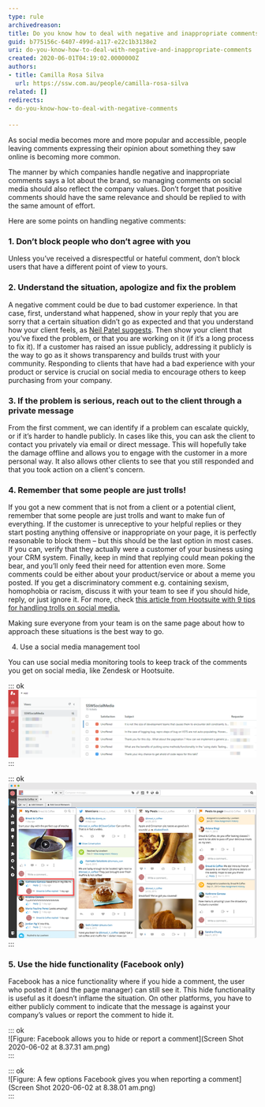 ```yaml
---
type: rule
archivedreason: 
title: Do you know how to deal with negative and inappropriate comments?
guid: b775156c-6407-499d-a117-e22c1b3138e2
uri: do-you-know-how-to-deal-with-negative-and-inappropriate-comments
created: 2020-06-01T04:19:02.0000000Z
authors:
- title: Camilla Rosa Silva
  url: https://ssw.com.au/people/camilla-rosa-silva
related: []
redirects:
- do-you-know-how-to-deal-with-negative-comments

---
```


As social media becomes more and more popular and accessible, people leaving comments expressing their opinion about something they saw online is becoming more common.
 
The manner by which companies handle negative and inappropriate comments says a lot about the brand, so managing comments on social media should also reflect the company values. Don’t forget that positive comments should have the same relevance and should be replied to with the same amount of effort.

<!--endintro-->

Here are some points on handling negative comments:

### 1. Don’t block people who don’t agree with you

Unless you’ve received a disrespectful or hateful comment, don’t block users that have a different point of view to yours.

### 2. Understand the situation, apologize and fix the problem


A negative comment could be due to bad customer experience. In that case, first, understand what happened, show in your reply that you are sorry that a certain situation didn’t go as expected and that you understand how your client feels, as     [Neil Patel suggests](https://neilpatel.com/blog/unhappy-customers-into-resource/). Then show your client that you’ve fixed the problem, or that you are working on it (if it’s a long process to fix it). If a customer has raised an issue publicly, addressing it publicly is the way to go as it shows transparency and builds trust with your community. Responding to clients that have had a bad experience with your product or service is crucial on social media to encourage others to keep purchasing from your company.

### 3. If the problem is serious, reach out to the client through a private message


From the first comment, we can identify if a problem can escalate quickly, or if it’s harder to handle publicly. In cases like this, you can ask the client to contact you privately via email or direct message. This will hopefully take the damage offline and allows you to engage with the customer in a more personal way. It also allows other clients to see that you still responded and that you took action on a client's concern.

### 4. Remember that some people are just trolls!


If you got a new comment that is not from a client or a potential client, remember that some people are just trolls and want to make fun of everything. If the customer is unreceptive to your helpful replies or they start posting anything offensive or inappropriate on your page, it is perfectly reasonable to block them – but this should be the last option in most cases. If you can, verify that they actually were a customer of your business using your CRM system. Finally, keep in mind that replying could mean poking the bear, and you’ll only feed their need for attention even more. Some comments could be either about your product/service or about a meme you posted. If you get a discriminatory comment e.g. containing sexism, homophobia or racism, discuss it with your team to see if you should hide, reply, or just ignore it. For more, check [this article from Hootsuite with 9 tips for handling trolls on social media.](https://blog.hootsuite.com/how-to-deal-with-trolls-on-social-media/)

Making sure everyone from your team is on the same page about how to approach these situations is the best way to go.

4. Use a social media management tool

You can use social media monitoring tools to keep track of the comments you get on social media, like Zendesk or Hootsuite.

::: ok  
![Figure: This is Zendesk UI to help you reply to comments on social media - You can reply, mark as solved, open or pending through the platform](commentsonzendesk.png)  
:::  

::: ok  
![Figure: This is Hootsuite UI to manage comments (more expensive)](engagement-new-streams.png)  
:::  

### 5. Use the hide functionality (Facebook only)


Facebook has a nice functionality where if you hide a comment, the user who posted it (and the page manager) can still see it. This hide functionality is useful as it doesn’t inflame the situation. On other platforms, you have to either publicly comment to indicate that the message is against your company’s values or report the comment to hide it.

::: ok  
![Figure: Facebook allows you to hide or report a comment](Screen Shot 2020-06-02 at 8.37.31 am.png)  
:::  

::: ok  
![Figure: A few options Facebook gives you when reporting a comment](Screen Shot 2020-06-02 at 8.38.01 am.png)  
:::
